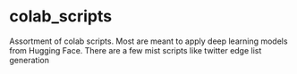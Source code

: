# colab_scripts
Assortment of colab scripts. Most are meant to apply deep learning models from Hugging Face. There are a few mist scripts like twitter edge list generation 
